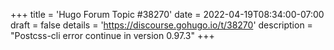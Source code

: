 +++
title = 'Hugo Forum Topic #38270'
date = 2022-04-19T08:34:00-07:00
draft = false
details = 'https://discourse.gohugo.io/t/38270'
description = "Postcss-cli error continue in version 0.97.3"
+++
